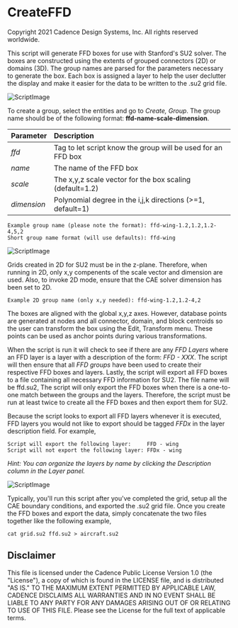 # CreateFFD
Copyright 2021 Cadence Design Systems, Inc. All rights reserved worldwide.

This script will generate FFD boxes for use with Stanford's SU2 solver. The
boxes are constructed using the extents of grouped connectors (2D) or domains
(3D). The group names are parsed for the parameters necessary to generate the
box. Each box is assigned a layer to help the user declutter the display and
make it easier for the data to be written to the .su2 grid file.

![ScriptImage](https://raw.github.com/pointwise/CreateFFD/master/Grid.png)

To create a group, select the entities and go to *Create, Group*. The group
name should be of the following format: **ffd-name-scale-dimension**.

|Parameter   |Description                                                 |
|:-----------|:-----------------------------------------------------------|
|*ffd*       |Tag to let script know the group will be used for an FFD box|
|*name*      |The name of the FFD box                                     |
|*scale*     |The x,y,z scale vector for the box scaling (default=1.2)    |
|*dimension* |Polynomial degree in the i,j,k directions (>=1, default=1)  |

    Example group name (please note the format): ffd-wing-1.2,1.2,1.2-4,5,2
    Short group name format (will use defaults): ffd-wing

![ScriptImage](https://raw.github.com/pointwise/CreateFFD/master/Groups.png)

Grids created in 2D for SU2 must be in the z-plane. Therefore, when running
in 2D, only x,y compenents of the scale vector and dimension are used. Also,
to invoke 2D mode, ensure that the CAE solver dimension has been set to 2D.

    Example 2D group name (only x,y needed): ffd-wing-1.2,1.2-4,2

The boxes are aligned with the global x,y,z axes. However, database points
are generated at nodes and all connector, domain, and block centroids so
the user can transform the box using the Edit, Transform menu. These points
can be used as anchor points during various transformations.

When the script is run it will check to see if there are any *FFD Layers*
where an FFD layer is a layer with a description of the form: *FFD - XXX*.
The script will then ensure that all *FFD groups* have been used to create
their respective FFD boxes and layers. Lastly, the script will export all
FFD boxes to a file containing all necessary FFD information for SU2. The
file name will be ffd.su2, The script will only export the FFD boxes when
there is a one-to-one match between the groups and the layers. Therefore,
the script must be run at least twice to create all the FFD boxes and then
export them for SU2.

Because the script looks to export all FFD layers whenever it is executed,
FFD layers you would not like to export should be tagged *FFDx* in the
layer description field. For example,

    Script will export the following layer:     FFD - wing
    Script will not export the following layer: FFDx - wing

*Hint: You can organize the layers by name by clicking the Description
column in the Layer panel.*

![ScriptImage](https://raw.github.com/pointwise/CreateFFD/master/Layers.png)

Typically, you'll run this script after you've completed the grid, setup
all the CAE boundary conditions, and exported the .su2 grid file. Once
you create the FFD boxes and export the data, simply concatenate the two
files together like the following example,

    cat grid.su2 ffd.su2 > aircraft.su2

## Disclaimer
This file is licensed under the Cadence Public License Version 1.0 (the "License"), a copy of which is found in the LICENSE file, and is distributed "AS IS." 
TO THE MAXIMUM EXTENT PERMITTED BY APPLICABLE LAW, CADENCE DISCLAIMS ALL WARRANTIES AND IN NO EVENT SHALL BE LIABLE TO ANY PARTY FOR ANY DAMAGES ARISING OUT OF OR RELATING TO USE OF THIS FILE. 
Please see the License for the full text of applicable terms.
